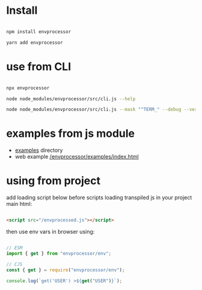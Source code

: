 # Install

```bash

npm install envprocessor

yarn add envprocessor

```

# use from CLI

```bash

npx envprocessor

node node_modules/envprocessor/src/cli.js --help

node node_modules/envprocessor/src/cli.js --mask "^TERM_" --debug --verbose

```

# examples from js module

- [examples](examples) directory
- web example [/envprocessor/examples/index.html](/envprocessor/examples/index.html)

# using from project

add loading script below before scripts loading transpiled js in your project main html:

```html

<script src="/envprocessed.js"></script>

```

then use env vars in browser using:

```js

// ESM
import { get } from "envprocessor/env";

// CJS
const { get } = require("envprocessor/env");

console.log(`get('USER') >${get("USER")}`);

```

